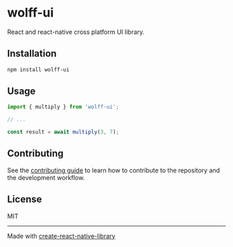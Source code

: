 # wolff-ui

React and react-native cross platform UI library.

## Installation

```sh
npm install wolff-ui
```

## Usage

```js
import { multiply } from 'wolff-ui';

// ...

const result = await multiply(3, 7);
```

## Contributing

See the [contributing guide](CONTRIBUTING.md) to learn how to contribute to the repository and the development workflow.

## License

MIT

---

Made with [create-react-native-library](https://github.com/callstack/react-native-builder-bob)
